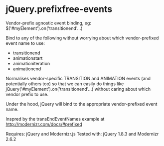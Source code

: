 jQuery.prefixfree-events
========================

Vendor-prefix agnostic event binding, eg: $('#myElement').on('transitionend'...)

Bind to any of the following without worrying about which vendor-prefixed event name to use:
* transitionend
* animationstart
* animationiteration
* animationend

Normalises vendor-specific TRANSITION and ANIMATION events (and potentially others too) so that we can easily do things like jQuery('#myElement').on('transitionend'...) without caring about which vendor prefix to use.

Under the hood, jQuery will bind to the appropriate vendor-prefixed event name.

Inspred by the transEndEventNames example at http://modernizr.com/docs/#prefixed

Requires:    jQuery and Modernizr.js
Tested with: jQuery 1.8.3 and Modernizr 2.6.2
